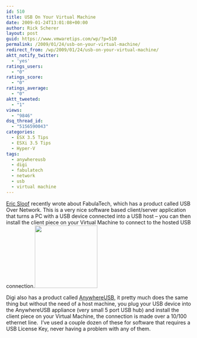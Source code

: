 ```yaml
---
id: 510
title: USB On Your Virtual Machine
date: 2009-01-24T13:01:08+00:00
author: Rick Scherer
layout: post
guid: https://www.vmwaretips.com/wp/?p=510
permalink: /2009/01/24/usb-on-your-virtual-machine/
redirect_from: /wp/2009/01/24/usb-on-your-virtual-machine/
aktt_notify_twitter:
  - 'yes'
ratings_users:
  - "0"
ratings_score:
  - "0"
ratings_average:
  - "0"
aktt_tweeted:
  - "1"
views:
  - "9846"
dsq_thread_id:
  - "5156590043"
categories:
  - ESX 3.5 Tips
  - ESXi 3.5 Tips
  - Hyper-V
tags:
  - anywhereusb
  - digi
  - fabulatech
  - network
  - usb
  - virtual machine
---
```

<a href="http://www.ntpro.nl/blog/archives/897-Passing-USB-devices-to-the-Virtual-Machines.html" target="_blank">Eric Sloof</a> recently wrote about FabulaTech, which has a product called USB Over Network. This is a very nice software based client/server application that turns a PC with a USB device connected into a USB host &#8211; you can then install the client piece on your Virtual Machine to connect to the hosted USB connection.<img class="alignright" title="anywhereusb" src="http://www.digi.com/images/products/prd_usb_anywhereusb.jpg" alt="" width="170" height="170" />

Digi also has a product called <a href="http://www.digi.com/products/usb/anywhereusb.jsp" target="_blank">AnywhereUSB</a>, it pretty much does the same thing but without the need of a host machine, you plug your USB device into the AnywhereUSB appliance (very small 5 port USB hub) and install the client piece on your Virtual Machine, the connection is made over a 10/100 ethernet line.  I&#8217;ve used a couple dozen of these for software that requires a USB License Key, never having a problem with any of them.